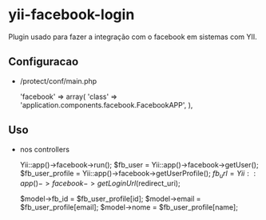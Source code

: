 yii-facebook-login
==================

Plugin usado para fazer a integração com o facebook em sistemas com YII.

Configuracao
-------


* /protect/conf/main.php

    'facebook' => array(
        'class' => 'application.components.facebook.FacebookAPP',
    ),

Uso
-----

* nos controllers

    Yii::app()->facebook->run();
    $fb_user = Yii::app()->facebook->getUser();
    $fb_user_profile = Yii::app()->facebook->getUserProfile();
    $fb_url = Yii::app()->facebook->getLoginUrl($redirect_uri);

    $model->fb_id = $fb_user_profile[id];
    $model->email = $fb_user_profile[email];
    $model->nome = $fb_user_profile[name];
